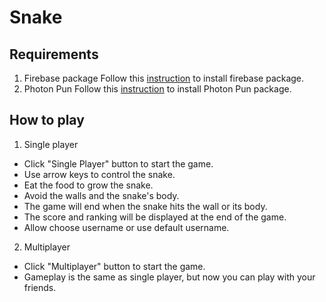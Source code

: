 # Snake

## Requirements
1. Firebase package
Follow this [instruction](https://www.youtube.com/watch?v=59RBOBbeJaA&t=333s) to install firebase package.
2. Photon Pun
Follow this [instruction](https://www.youtube.com/watch?v=93SkbMpWCGo&t=847s) to install Photon Pun package.

## How to play
1. Single player
- Click "Single Player" button to start the game.
- Use arrow keys to control the snake.
- Eat the food to grow the snake.
- Avoid the walls and the snake's body.
- The game will end when the snake hits the wall or its body.
- The score and ranking will be displayed at the end of the game.
- Allow choose username or use default username.

2. Multiplayer
- Click "Multiplayer" button to start the game.
- Gameplay is the same as single player, but now you can play with your friends.

